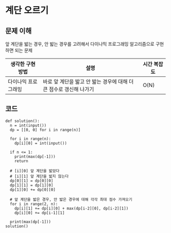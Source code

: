 # 계단 오르기

## 문제 이해
앞 계단을 밟는 경우, 안 밟는 경우를 고려해서 다이나믹 프로그래밍 알고리즘으로 구현하면 되는 문제

|생각한 구현 방법|설명|시간 복잡도|
|-|-|-|
|다이나믹 프로그래밍|바로 앞 계단을 밟고 안 밟는 경우에 대해 더 큰 점수로 갱신해 나가기|O(N)|

## 코드
```
def solution():
  n = int(input())
  dp = [[0, 0] for i in range(n)]

  for i in range(n):
    dp[i][0] = int(input())

  if n <= 1:
    print(max(dp[-1]))
    return
  
  # [i][0] 앞 계단을 밟았다 
  # [i][1] 앞 계단을 밟지 않는다
  dp[0][1] = dp[0][0]
  dp[1][1] = dp[1][0]
  dp[1][0] += dp[0][0]

  # 앞 계단을 밟은 경우, 안 밟은 경우에 대해 각각 최대 점수 가져오기
  for i in range(2, n):
    dp[i][1] += dp[i][0] + max(dp[i-2][0], dp[i-2][1])
    dp[i][0] += dp[i-1][1]
  
  print(max(dp[-1]))
solution()
```
